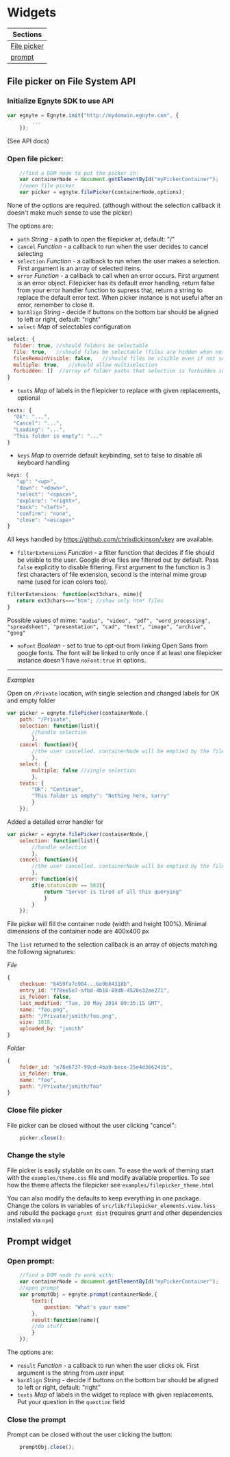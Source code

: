# Widgets

|Sections|
| --- |
|[File picker](#file-picker-on-file-system-api)|
|[prompt](#prompt-widget)|

## File picker on File System API

### Initialize Egnyte SDK to use API
```javascript
var egnyte = Egnyte.init("http://mydomain.egnyte.com", {
        ...
    });
```
(See API docs)

### Open file picker:
```javascript
    //find a DOM node to put the picker in:
    var containerNode = document.getElementById("myPickerContainer");
    //open file picker
    var picker = egnyte.filePicker(containerNode,options);
```

None of the options are required. (although without the selection callback it doesn't make much sense to use the picker)

The options are:
 - `path` _String_ - a path to open the filepicker at, default: "/"
 - `cancel` _Function_ - a callback to run when the user decides to cancel selecting
 - `selection` _Function_ - a callback to run when the user makes a selection. First argument is an array of selected items.
 - `error` _Function_ - a callback to call when an error occurs. First argument is an error object. Filepicker has its default error handling, return false from your error handler function to supress that, return a string to replace the default error text. When picker instance is not useful after an error, remember to close it.
 - `barAlign` _String_ - decide if buttons on the bottom bar should be aligned to left or right, default: "right"
 - `select` _Map_ of selectables configuration
 ```javascript
 select: {
   folder: true, //should folders be selectable
   file: true,   //should files be selectable (files are hidden when not selectable)
   filesRemainVisible: false,   //should files be visible even if not selectable
   multiple: true,   //should allow multiselection
   forbidden: []  //array of folder paths that selection is forbidden in
 }
 ```
 - `texts` _Map_ of labels in the filepicker to replace with given replacements, optional
 ```javascript
 texts: {
   "Ok": "...",
   "Cancel": "...",
   "Loading": "...",
   "This folder is empty": "..."
 }
 ```

 - `keys` _Map_ to override default keybinding, set to false to disable all keyboard handling

 ```javascript
 keys: {
    "up": "<up>",
    "down": "<down>",
    "select": "<space>",
    "explore": "<right>",
    "back": "<left>",
    "confirm": "none",
    "close": "<escape>"
 }
 ```
All keys handled by https://github.com/chrisdickinson/vkey are available.

 - `filterExtensions` _Function_ - a filter function that decides if file should be visible to the user. Google drive files are filtered out by default. Pass `false` explicitly to disable filtering.  First argument to the function is 3 first characters of file extension, second is the internal mime group name (used for icon colors too).

 ```javascript
 filterExtensions: function(ext3chars, mime){
    return ext3chars==="htm"; //show only htm* files
 }
 ```
 Possible values of mime: `"audio", "video", "pdf", "word_processing", "spreadsheet", "presentation", "cad", "text", "image", "archive", "goog"`

 - `noFont` _Boolean_ - set to true to opt-out from linking Open Sans from google fonts. The font will be linked to only once if at least one filepicker instance doesn't have `noFont:true` in options.

----

_Examples_

Open on `/Private` location, with single selection and changed labels for OK and empty folder

```javascript
var picker = egnyte.filePicker(containerNode,{
    path: "/Private",
    selection: function(list){
        //handle selection
        },
    cancel: function(){
        //the user cancelled. containerNode will be emptied by the filepicker itself.
        },
    select: {
        multiple: false //single selection
        },
    texts: {
        "Ok": "Continue",
        "This folder is empty": "Nothing here, sorry"
        }
    });
```

Added a detailed error handler for
```javascript
var picker = egnyte.filePicker(containerNode,{
    selection: function(list){
        //handle selection
        },
    cancel: function(){
        //the user cancelled. containerNode will be emptied by the filepicker itself.
        },
    error: function(e){
        if(e.statusCode == 503){
            return "Server is tired of all this querying"
            }
        }
    });
```

File picker will fill the container node (width and height 100%). Minimal dimensions of the container node are 400x400 px

The `list` returned to the selection callback is an array of objects matching the followng signatures:

_File_

```javascript
{
    checksum: "6459fa7c904...6e9b84318b",
    entry_id: "f78ee5e7-afbd-4b18-89db-4526e32ae271",
    is_folder: false,
    last_modified: "Tue, 20 May 2014 09:35:15 GMT",
    name: "foo.png",
    path: "/Private/jsmith/foo.png",
    size: 1818,
    uploaded_by: "jsmith"
}
```

_Folder_

```javascript
{
    folder_id: "e76e6737-99cd-4ba9-bece-25e4d366241b",
    is_folder: true,
    name: "foo",
    path: "/Private/jsmith/foo"
}
```

### Close file picker

File picker can be closed without the user clicking "cancel":
```javascript
    picker.close();
```

### Change the style

File picker is easily stylable on its own. To ease the work of theming start with the `examples/theme.css` file and modify available properties. To see how the theme affects the filepicker see `examples/filepicker_theme.html`

You can also modify the defaults to keep everything in one package. Change the colors in variables of `src/lib/filepicker_elements.view.less` and rebuild the package `grunt dist` (requires grunt and other dependencies installed via `npm`)

## Prompt widget


### Open prompt:
```javascript
    //find a DOM node to work with:
    var containerNode = document.getElementById("myPickerContainer");
    //open prompt
    var promptObj = egnyte.prompt(containerNode,{
        texts:{
            question: "What's your name"
        },
        result:function(name){
        //do stuff
        }
    });
```


The options are:
 - `result` _Function_ - a callback to run when the user clicks ok. First argument is the string from user input
 - `barAlign` _String_ - decide if buttons on the bottom bar should be aligned to left or right, default: "right"
 - `texts` _Map_ of labels in the widget to replace with given replacements. Put your question in the `question` field


### Close the prompt

Prompt can be closed without the user clicking the button:
```javascript
    promptObj.close();
```
